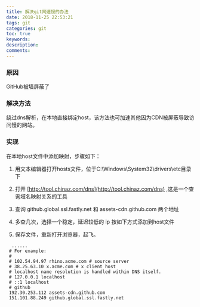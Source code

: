 ```yaml
---
title: 解决git网速慢的办法
date: 2018-11-25 22:53:21
tags: git
categories: git
toc: true
keywords: 
description: 
comments: 
---
```


### 原因
GitHub被墙屏蔽了

### 解决方法
绕过dns解析，在本地直接绑定host，该方法也可加速其他因为CDN被屏蔽导致访问慢的网站。

### 实现
在本地host文件中添加映射，步骤如下：

1.  用文本编辑器打开hosts文件，位于C:\Windows\System32\drivers\etc目录下

2.  打开 [http://tool.chinaz.com/dns](http://tool.chinaz.com/dns) ,这是一个查询域名映射关系的工具

3.  查询 github.global.ssl.fastly.net 和 assets-cdn.github.com 两个地址

4.  多查几次，选择一个稳定，延迟较低的 ip 按如下方式添加到host文件

5.  保存文件，重新打开浏览器，起飞。

```
  ......
 # For example:
 #
 # 102.54.94.97 rhino.acme.com # source server
 # 38.25.63.10 x.acme.com # x client host
 # localhost name resolution is handled within DNS itself.
 # 127.0.0.1 localhost
 # ::1 localhost
 # github
 192.30.253.112 assets-cdn.github.com
 151.101.88.249 github.global.ssl.fastly.net
```